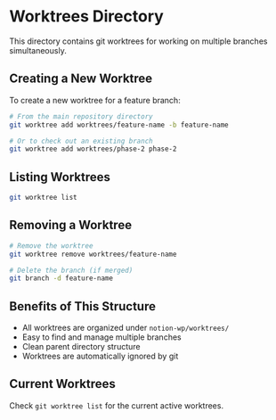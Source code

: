 # Worktrees Directory

This directory contains git worktrees for working on multiple branches simultaneously.

## Creating a New Worktree

To create a new worktree for a feature branch:

```bash
# From the main repository directory
git worktree add worktrees/feature-name -b feature-name

# Or to check out an existing branch
git worktree add worktrees/phase-2 phase-2
```

## Listing Worktrees

```bash
git worktree list
```

## Removing a Worktree

```bash
# Remove the worktree
git worktree remove worktrees/feature-name

# Delete the branch (if merged)
git branch -d feature-name
```

## Benefits of This Structure

- All worktrees are organized under `notion-wp/worktrees/`
- Easy to find and manage multiple branches
- Clean parent directory structure
- Worktrees are automatically ignored by git

## Current Worktrees

Check `git worktree list` for the current active worktrees.
